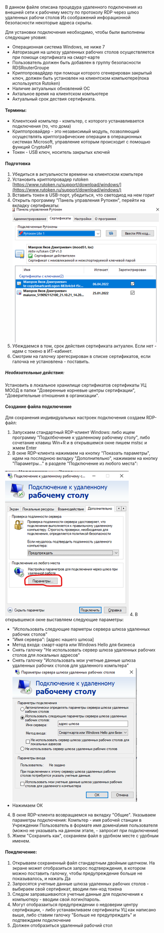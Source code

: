 В данном файле описана процедура удаленного подключения из внешней сети к рабочему месту по протоколу RDP через шлюз удаленных рабочи столов
Из соображений инфорационной безопасности некоторые адреса скрыты.

Для установки подключения необходимо, чтобы были выполнены следующие уловия:

- Операционная система Windows, не ниже 7
- Авторизация на шлюзу удаленных рабочих столов осуществляется при помощи сертификата на смарт-карте
- Пользователь должен быть добавлен в группу безопасности RDSRouterGroupe
- Криптопровадйдер при помощи которого сгенерирован закрытый ключ, должен быть установлен на клиентском компьютере(пока используется Rutoken)
- Наличие актуальных обновлений ОС
- Актальное время на клиентском компьютере
- Актуальный срок дествия сертификата.

#### Термины:
- Клиентский компьтер - компьтер, с которого устанавливается подключения (то, что дома)
- Криптопровайдер -  это независимый модуль, позволяющий осуществлять криптографические операции в операционных системах Microsoft, управление которым происходит с помощью функций CryptoAPI
- Токен - USB ключ, носитель закрытых ключей
####  Подготовка 
1. Убедиться в актуальности времени на клиентском компьтере
2. Установить криптопровадер rutoken [https://www.rutoken.ru/support/download/windows/](https://www.rutoken.ru/support/download/windows/)
3. Вставить токен в USB-порт, убедиться, что светодиод на нем горит
4. Открыть программу "Панель управления Рутокен", перейти на вкладку сертификаты:
![img_2.png](img_2.png)
5. Убеждаемся в том, срок действия сертификата актуален. Если нет - идем с токено в ИТ-кабинет.
6. Смотрим на галочку зрегесрирован в списке сертификатов, если галочка не установлена - поставить.

##### Необязательные действия:
Установить в локальное хранилище сертификатов сертификаты УЦ МООД в папки "Доверенные корневые центры сертифкации", "Доверительные отношения в организации".

#### Создание файла подключение
Для сохранения индивидуальных настроек подключения создаем RDP-файл:
1. Запускаем стандартный RDP-клиент Windows: либо ищем программу "Подклбючение к удаленному рабочему столу", либо сочетание клавиш Win+R и в открывшемся окне пишем mstsc и жмем Enter
2. В окне RDP-клиента нажимаем на кнопку "Показать параметры", идем на последнюю вкладку "Дополнительно", нажимаем на кнопку "Параметры..." в разделе "Подключение из любого места":

![img.png](img.png)
4. В открывшемся окне выставляем следующие параметры:
 - "Использовать следующие парметры сервера шлюза удаленных рабочих столов"
 - "Имя сервера": [адрес нашего шлюза]
 - Метод входа: смарт-карта или Windows Hello для бизнеса
 - Снять галочку "Не использовать сервер шлюза удаленных рабочих столов для локальных адресов"
 - Снять галочку "Использовать мои учетные данные шлюза удаленных рабочих столов для удаленного компьтера"
![img_1.png](img_1.png)
 - Нажимаем ОК
4. В окне RDP-клиента возвращаемся на вкладку "Общие". Указываем параметры подключения:
Компьтер - имя рабочей станции в Учреждении
Пользователь в формате имя домена\имя пользователя (можно не указывать на данном этапе, - запросит при подключении)
6. Жмем "Сохранить как", сохраняем файл в удобном месте с удобным именем.

#### Покдлючение:
1. Открываем сохраненный файл стандартным двойным щелчком. На экране может отобразиться запрос подтверждения, в котором можно поставить галочку, чтобы предупреждение больше не показывалось, и нажать Да
2. Запросятся учетные данные шлюза удаленных рабочих столов - выбираем свой сертификат, вводим пин-код токена
3. Следом заправшиваются учетные данные для подключения к компьютеру - вводим свой логин/пароль.
4. Могут отобразаиться предупреждении о недоверии центру сертифкации, - либо устанавкливаем сертификаты УЦ как написано выше, либо ставим галочку "Больше не предупреждать" и подтвеждаем подключение
5. Должен отобразиться удаленный рабочий стол


